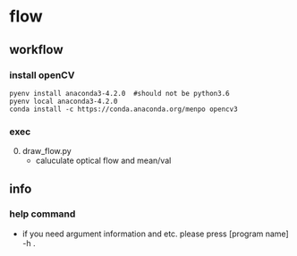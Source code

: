 # flow

## workflow
### install openCV
```
pyenv install anaconda3-4.2.0  #should not be python3.6
pyenv local anaconda3-4.2.0
conda install -c https://conda.anaconda.org/menpo opencv3
```

### exec
0. draw_flow.py
    * caluculate optical flow and mean/val


## info
### help command
   * if you need argument information and etc. please press [program name] -h .

